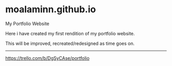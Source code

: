 # moalaminn.github.io
My Portfolio Website

Here i have created my first rendition of my portfolio website. 

This will be improved, recreated/redesigned as time goes on. 

-----------

https://trello.com/b/DgSyCAse/portfolio
